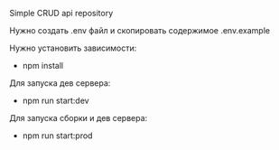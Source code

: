 Simple CRUD api repository

Нужно создать .env файл и скопировать содержимое .env.example

Нужно установить зависимости:

- npm install

Для запуска дев сервера:

- npm run start:dev

Для запуска сборки и дев сервера:

- npm run start:prod